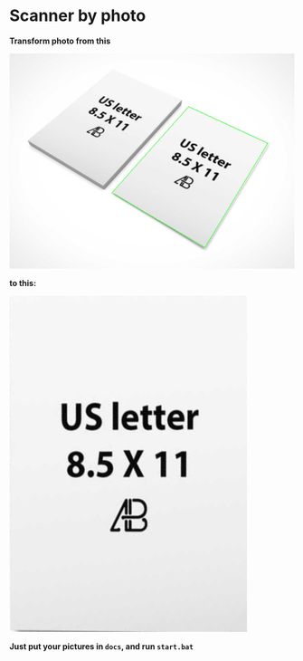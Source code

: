 # Scanner by photo

**Transform photo from this**

![](./cutter/docs/example_in.PNG)

**to this:**

![](./cutter/docs_out/example_out.jpg)

**Just put your pictures in `docs`, and run `start.bat`**
